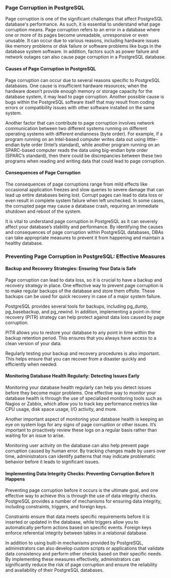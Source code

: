 ### Page Corruption in PostgreSQL

Page corruption is one of the significant challenges that affect PostgreSQL database's performance. As such, it is essential to understand what page corruption means. Page corruption refers to an error in a database where one or more of its pages become unreadable, unresponsive or even unusable. It can occur due to various reasons, including hardware issues like memory problems or disk failure or software problems like bugs in the database system software. In addition, factors such as power failure and network outages can also cause page corruption in a PostgreSQL database.

#### Causes of Page Corruption in PostgreSQL
Page corruption can occur due to several reasons specific to PostgreSQL databases. One cause is insufficient hardware resources; when the hardware doesn’t provide enough memory or storage capacity for the database system, it may lead to page corruption. Another possible cause is bugs within the PostgreSQL software itself that may result from coding errors or compatibility issues with other software installed on the same system.

Another factor that can contribute to page corruption involves network communication between two different systems running on different operating systems with different endianness (byte order). For example, if a program running on an Intel-based computer writes data out using little-endian byte order (Intel’s standard), while another program running on an SPARC-based computer reads the data using big-endian byte order (SPARC’s standard), then there could be discrepancies between these two programs when reading and writing data that could lead to page corruption.

#### Consequences of Page Corruption
The consequences of page corruptions range from mild effects like occasional application freezes and slow queries to severe damage that can lead up entire databases being lost. Corrupt pages can lead to data loss or even result in complete system failure when left unchecked. In some cases, the corrupted page may cause a database crash, requiring an immediate shutdown and reboot of the system.

It is vital to understand page corruption in PostgreSQL as it can severely affect your database’s stability and performance. By identifying the causes and consequences of page corruption within PostgreSQL databases, DBAs can take appropriate measures to prevent it from happening and maintain a healthy database.

### Preventing Page Corruption in PostgreSQL: Effective Measures
#### Backup and Recovery Strategies: Ensuring Your Data is Safe
Page corruption can lead to data loss, so it is crucial to have a backup and recovery strategy in place. One effective way to prevent page corruption is to make regular backups of the database and store them offsite. These backups can be used for quick recovery in case of a major system failure.

PostgreSQL provides several tools for backups, including pg_dump, pg_basebackup, and pg_rewind. In addition, implementing a point-in-time recovery (PITR) strategy can help protect against data loss caused by page corruption.

PITR allows you to restore your database to any point in time within the backup retention period. This ensures that you always have access to a clean version of your data.

Regularly testing your backup and recovery procedures is also important. This helps ensure that you can recover from a disaster quickly and efficiently when needed.

#### Monitoring Database Health Regularly: Detecting Issues Early
Monitoring your database health regularly can help you detect issues before they become major problems. One effective way to monitor your database health is through the use of specialized monitoring tools such as Nagios or Zabbix, which allow you to track key performance metrics like CPU usage, disk space usage, I/O activity, and more.

Another important aspect of monitoring your database health is keeping an eye on system logs for any signs of page corruption or other issues. It’s important to proactively review these logs on a regular basis rather than waiting for an issue to arise.

Monitoring user activity on the database can also help prevent page corruption caused by human error. By tracking changes made by users over time, administrators can identify patterns that may indicate problematic behavior before it leads to significant issues.

#### Implementing Data Integrity Checks: Preventing Corruption Before It Happens
Preventing page corruption before it occurs is the ultimate goal, and one effective way to achieve this is through the use of data integrity checks. PostgreSQL provides a number of mechanisms for ensuring data integrity, including constraints, triggers, and foreign keys.

Constraints ensure that data meets specific requirements before it is inserted or updated in the database, while triggers allow you to automatically perform actions based on specific events. Foreign keys enforce referential integrity between tables in a relational database.

In addition to using built-in mechanisms provided by PostgreSQL, administrators can also develop custom scripts or applications that validate data consistency and perform other checks based on their specific needs. By implementing these measures effectively, administrators can significantly reduce the risk of page corruption and ensure the reliability and availability of their PostgreSQL databases.
